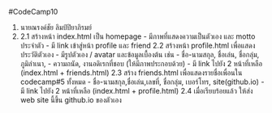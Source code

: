 #CodeCamp10

1. นายณรงค์ชัย ลิมป์ปิยาภิรมย์
2. 2.1 สร้างหน้า index.html เป็น homepage - มีภาพที่แสดงความเป็นตัวเอง และ motto ประจำตัว - มี link เข้าสู่หน้า profile และ friend
   2.2 สร้างหน้า profile.html เพื่อแสดงประวัติตัวเอง - มีรูปตัวเอง / avatar และข้อมูลเบื้องต้น เช่น - ชื่อ-นามสกุล,​ ชื่อเล่น, ชื่อกลุ่ม,​ ภูมิลำเนา, - ความถนัด, งานอดิเรกที่ชอบ (ให้มีภาพประกอบด้วย) - มี link ไปยัง 2 หน้าที่เหลือ (index.html + friends.html)
   2.3 สร้าง friends.html เพื่อแสดงรายชื่อเพื่อนใน codecamp#5 ทั้งหมด - ชื่อ-นามสกุล,​ ชื่อเล่น,เลขที่, ชื่อกลุ่ม,​ เบอร์โทร, site(github.io) - มี link ไปยัง 2 หน้าที่เหลือ (index.html + profile.html)
   2.4 เมื่อเรียบร้อยแล้ว ให้ส่ง web site นี้ขึ้น github.io ของตัวเอง
